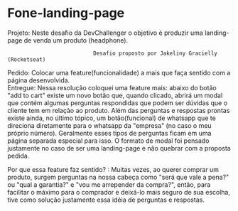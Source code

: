 # Fone-landing-page

Projeto: Neste desafio da DevChallenger o objetivo é produzir uma landing-page de venda um produto (headphone).

                      
                               Desafio proposto por Jakeliny Gracielly (Rocketseat)

Pedido: Colocar uma feature(funcionalidade) a mais que faça sentido com a página desenvolvida.                                        
Entregue: Nessa resolução coloquei uma feature mais: abaixo do botão "add to cart" existe um novo botão que, quando clicado, abrirá um modal que contém algumas perguntas respondidas que podem ser dúvidas que o cliente tem em relação ao produto.
Além das perguntas e respostas prontas existe ainda, no último tópico, um botão(funcional) de whatsapp que te direciona diretamente para o whatsapp da "empresa" (no caso o meu próprio número). 
Geralmente esses tipos de perguntas ficam em uma página separada especial para isso. O formato de modal foi pensado justamente no caso de ser uma landing-page e não quebrar com a proposta pedida.

Por que essa feature faz sentido? : Muitas vezes, ao querer comprar um produto, surgem perguntas na nossa cabeça como "será que vale a pena?" ou "qual a garantia?" e "vou me arrepender da compra?", então, para facilitar o máximo para o comprador e deixá-lo mais seguro de sua escolha, tive como solução justamente essa idéia de perguntas e respostas.

